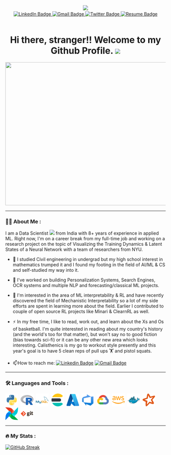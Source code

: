<div id="header" align="center">
  <img src="https://media0.giphy.com/media/n1NLjLW22bhxUKCfyD/giphy.webp?cid=ecf05e47p0brtmaps9vdhahb11xv52e1fb5ory0blh142wmd&ep=v1_gifs_related&rid=giphy.webp&ct=s" width="100"/>
<div id="badges">
  <a href="https://www.linkedin.com/in/shreyans-jain-4b063667/" target="_blank">
    <img src="https://img.shields.io/badge/LinkedIn-blue?style=for-the-badge&logo=linkedin&logoColor=white" alt="LinkedIn Badge"/>
  </a>
  <a href="https://mail.google.com/mail/?view=cm&fs=1&to=jshrey8@gmail.com" target="_blank">
    <img src="https://img.shields.io/badge/Gmail-D14836?style=for-the-badge&logo=gmail&logoColor=white" alt="Gmail Badge"/>
  </a>
  <a href="https://x.com/py_parrot" target="_blank">
    <img src="https://img.shields.io/badge/Twitter-blue?style=for-the-badge&logo=twitter&logoColor=white" alt="Twitter Badge"/>
  </a>
  <a href="https://drive.google.com/file/d/1SJG_EodKVBB2iYBK0awGeSNn-EKk8PAU/view?usp=sharing" target="_blank">
    <img alt="Resume Badge" src="https://img.shields.io/badge/Resume-D14836?style=for-the-badge">
  </a>
</div>
<img src="https://komarev.com/ghpvc/?username=shreyansjainn&style=flat-square&color=blue" alt=""/>
<h1>
  Hi there, stranger!! Welcome to my Github Profile.
  <img src="https://media.giphy.com/media/hvRJCLFzcasrR4ia7z/giphy.gif" width="30px"/>
</h1>
</div>

<div align="center">
  <img src="https://media4.giphy.com/media/v1.Y2lkPTc5MGI3NjExdTJzOTJ2dGtxbjg1YWo5NDR5ODg4dDE0Y29yemJnZzUwYm5ieG5mNyZlcD12MV9pbnRlcm5hbF9naWZfYnlfaWQmY3Q9Zw/tWhSt6azAiDYhW9VhG/giphy.webp" width="600" height="450"/>
</div>

---

### :man_technologist: About Me :

I am a Data Scientist <img src="https://media.giphy.com/media/WUlplcMpOCEmTGBtBW/giphy.gif" width="30"> from India with 8+ years of experience in applied ML. Right now, I'm on a career break from my full-time job and working on a research project on the topic of Visualizing the Training Dynamics & Latent States of a Neural Network with a team of researchers from NYU.

- :open_book: I studied Civil engineering in undergrad but my high school interest in mathematics trumped it and I found my footing in the field of AI/ML & CS and self-studied my way into it.

- :telescope: I've worked on building Personalization Systems, Search Engines, OCR systems and multiple NLP and forecasting/classical ML projects.

- :seedling: I'm interested in the area of ML interpretability & RL and have recently discovered the field of Mechanistic Interpretability so a lot of my side efforts are spent in learning more about the field. Earlier I contributed to couple of 
open source RL projects like Minari & ClearnRL as well.

- :zap: In my free time, I like to read, work out, and learn about the Xs and Os of basketball. I'm quite interested in reading about my country's history (and the world's too for that matter), but won't say no to good fiction (bias towards sci-fi) or it can be any other new area which looks interesting. Calisthenics is my go to workout style presently and this year's goal is to have 5 clean reps of pull ups 🏋️ and pistol squats.

- :mailbox:How to reach me: [![Linkedin Badge](https://img.shields.io/badge/-shreyans-blue?style=flat&logo=Linkedin&logoColor=white)](https://www.linkedin.com/in/shreyans-jain-4b063667/) [![Gmail Badge](https://img.shields.io/badge/Gmail-D14836?&logo=gmail&logoColor=white)](https://mail.google.com/mail/?view=cm&fs=1&to=jshrey8@gmail.com)

---

### :hammer_and_wrench: Languages and Tools :

<div>
  <img src="https://github.com/devicons/devicon/blob/master/icons/python/python-original.svg" title="Python" alt="Python" width="40" height="40"/>&nbsp;
  <img src="https://github.com/devicons/devicon/blob/master/icons/r/r-original.svg" title="R" alt="R" width="40" height="40"/>&nbsp;
  <img src="https://github.com/devicons/devicon/blob/master/icons/mysql/mysql-original-wordmark.svg" title="MySQL"  alt="MySQL" width="40" height="40"/>&nbsp;
  <img src="https://github.com/devicons/devicon/blob/master/icons/elasticsearch/elasticsearch-original.svg" title="ElasticSearch" alt="ElasticSearch" width="40" height="40"/>&nbsp;
  <img src="https://github.com/devicons/devicon/blob/master/icons/azure/azure-original.svg" title="Azure" alt="Azure" width="40" height="40"/>&nbsp;
  <img src="https://github.com/devicons/devicon/blob/master/icons/azuredevops/azuredevops-original.svg" title="AzureDevops" alt="AzureDevops" width="40" height="40"/>&nbsp;
  <img src="https://github.com/devicons/devicon/blob/master/icons/googlecloud/googlecloud-original.svg" title="GCP" alt="GCP" width="40" height="40"/>&nbsp;
  <img src="https://github.com/devicons/devicon/blob/master/icons/amazonwebservices/amazonwebservices-plain-wordmark.svg" title="AWS" alt="AWS" width="40" height="40"/>&nbsp;
  <img src="https://github.com/devicons/devicon/blob/master/icons/docker/docker-original.svg" title="Docker" alt="Docker" width="40" height="40"/>&nbsp;
  <img src="https://github.com/devicons/devicon/blob/master/icons/apachespark/apachespark-original.svg" title="Pyspark" alt="Pyspark" width="40" height="40"/>&nbsp;
  <img src="https://github.com/devicons/devicon/blob/master/icons/apacheairflow/apacheairflow-original.svg" title="Airflow" alt="Airflow" width="40" height="40"/>&nbsp;
  <img src="https://github.com/devicons/devicon/blob/master/icons/git/git-original-wordmark.svg" title="Git" **alt="Git" width="40" height="40"/>
</div>

---

### :fire: My Stats :

[![GitHub Streak](http://github-readme-streak-stats.herokuapp.com?user=shreyansjainn&theme=dark&background=000000)](https://git.io/streak-stats)

<!--[![Top Langs](https://github-readme-stats.vercel.app/api/top-langs/?username=shreyansjainn&layout=compact&theme=vision-friendly-dark)](https://github.com/anuraghazra/github-readme-stats) 
---

### :writing_hand: Blog Posts : -->

<!-- BLOG-POST-LIST:START -->
<!-- BLOG-POST-LIST:END -->

<!--
**shreyansjainn/shreyansjainn** is a ✨ _special_ ✨ repository because its `README.md` (this file) appears on your GitHub profile.

Here are some ideas to get you started:

- 🔭 I’m currently working on ...
- 🌱 I’m currently learning ...
- 👯 I’m looking to collaborate on ...
- 🤔 I’m looking for help with ...
- 💬 Ask me about ...
- 📫 How to reach me: ...
- 😄 Pronouns: ...
- ⚡ Fun fact: ...
-->
